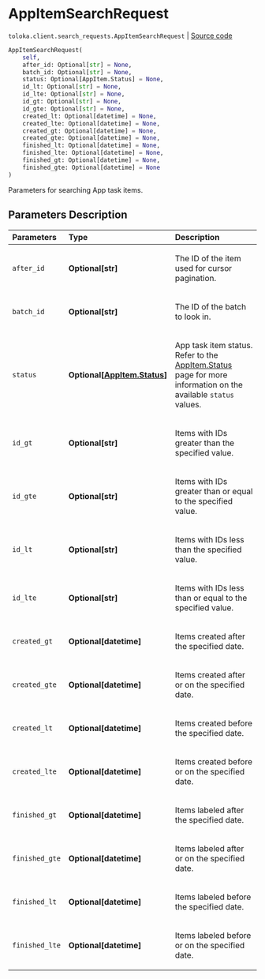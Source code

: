 # AppItemSearchRequest
`toloka.client.search_requests.AppItemSearchRequest` | [Source code](https://github.com/Toloka/toloka-kit/blob/v1.1.4/src/client/search_requests.py#L1064)

```python
AppItemSearchRequest(
    self,
    after_id: Optional[str] = None,
    batch_id: Optional[str] = None,
    status: Optional[AppItem.Status] = None,
    id_lt: Optional[str] = None,
    id_lte: Optional[str] = None,
    id_gt: Optional[str] = None,
    id_gte: Optional[str] = None,
    created_lt: Optional[datetime] = None,
    created_lte: Optional[datetime] = None,
    created_gt: Optional[datetime] = None,
    created_gte: Optional[datetime] = None,
    finished_lt: Optional[datetime] = None,
    finished_lte: Optional[datetime] = None,
    finished_gt: Optional[datetime] = None,
    finished_gte: Optional[datetime] = None
)
```

Parameters for searching App task items.

## Parameters Description

| Parameters | Type | Description |
| :----------| :----| :-----------|
`after_id`|**Optional\[str\]**|<p>The ID of the item used for cursor pagination.</p>
`batch_id`|**Optional\[str\]**|<p>The ID of the batch to look in.</p>
`status`|**Optional\[[AppItem.Status](toloka.client.app.AppItem.Status.md)\]**|<p>App task item status. Refer to the [AppItem.Status](toloka.client.app.AppItem.Status.md) page for more information on the available `status` values.</p>
`id_gt`|**Optional\[str\]**|<p>Items with IDs greater than the specified value.</p>
`id_gte`|**Optional\[str\]**|<p>Items with IDs greater than or equal to the specified value.</p>
`id_lt`|**Optional\[str\]**|<p>Items with IDs less than the specified value.</p>
`id_lte`|**Optional\[str\]**|<p>Items with IDs less than or equal to the specified value.</p>
`created_gt`|**Optional\[datetime\]**|<p>Items created after the specified date.</p>
`created_gte`|**Optional\[datetime\]**|<p>Items created after or on the specified date.</p>
`created_lt`|**Optional\[datetime\]**|<p>Items created before the specified date.</p>
`created_lte`|**Optional\[datetime\]**|<p>Items created before or on the specified date.</p>
`finished_gt`|**Optional\[datetime\]**|<p>Items labeled after the specified date.</p>
`finished_gte`|**Optional\[datetime\]**|<p>Items labeled after or on the specified date.</p>
`finished_lt`|**Optional\[datetime\]**|<p>Items labeled before the specified date.</p>
`finished_lte`|**Optional\[datetime\]**|<p>Items labeled before or on the specified date.</p>
